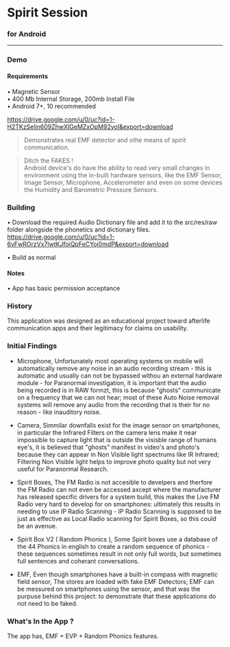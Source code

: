 # Spirit Session
### for Android  
---   
### Demo 
#### Requirements    
• Magnetic Sensor   
• 400 Mb Internal Storage, 200mb Install File    
• Android 7+, 10 recommended    
     
https://drive.google.com/u/0/uc?id=1-H2TKzSeljn609ZhwXIGeMZxOpM92yoI&export=download
    
> Demonstrates real EMF detector and othe means of spirit communication.
   

> Ditch the FAKES !       
>  Android device's do have the ability to read very small changes in environment using the in-built hardware sensors, like the EMF Sensor, Image Sensor, Microphone, Accelerometer and even on some devices the Humidity and Barometric Pressure Sensors. 

### Building   
• Download the required Audio Dictionary file and add it to the src/res/raw folder alongside the phonetics and dictionary files.    
https://drive.google.com/u/0/uc?id=1-6vFwROrzVx7lwtKJfoiQpFeCYoj0mdP&export=download
    
• Build as normal   
 
#### Notes     
• App has basic permission acceptance

### History
This application was designed as an educational project toward afterlife communication apps and their legitimacy for claims on usability.
   
### Initial Findings    
- Microphone, Unfortunately most operating systems on mobile will automatically remove any noise in an audio recording stream - this is automatic and usually can not be bypassed withou an external hardware module - for Paranormal investigation, it is important that the audio being recorded is in RAW formzt, this is because "ghosts" communicate on a frequency that we can not hear; most of these Auto Noise removal systems will remove any audio from the recording that is their for no reason - like inauditory noise.      

- Camera, Simmilar downfalls exist for the image sensor on smartphones, in particular the Infrared Filters on the camera lens make it near impossible to capture light that is outside the visisble range of humans eye's, it is believed that "ghosts" manifest in video's and photo's because they can appear in Non Visible light spectrums like IR Infrared; Filtering Non Visible light helps to improve photo quality but not very useful for Paranormal Research.      

- Spirit Boxes, The FM Radio is not accesible to develpers and therfore the FM Radio can not even be accessed axcept where the manufacturer has released specific drivers for a system build, this makes the Live FM Radio very hard to develop for on smartphones: ultimately this results in needing to use IP Radio Scanning - IP Radio Scanning is supposed to be just as effective as Local Radio scanning for Spirit Boxes, so this could be an avenue.      

- Spirit Box V2 ( Random Phonics ), Some Spirit boxes use a database of the 44 Phonics in english to create a random sequence of phonics - these sequences sometimes result in not only full words, but sometimes full sentences and coherant conversations.

- EMF, Even though smartphones have a built-in compass with magnetic field sensor, The stores are loaded with fake EMF Detectors; EMF can be messured on smartphones using the sensor, and that was the purpuse behind this project: to demonstrate that these applications do not need to be faked.

### What's In the App ?   
The app has, EMF + EVP + Random Phonics features.

 



